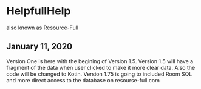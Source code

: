 # HelpfullHelp
also known as Resource-Full

<h2>January 11, 2020 </h2>
Version One is here with the begining of Version 1.5. Version 1.5 will have a fragment of the data when user clicked to make it more clear data. Also the code will be changed to Kotin. Version 1.75 is going to included Room SQL and more direct access to the database on resourse-full.com
